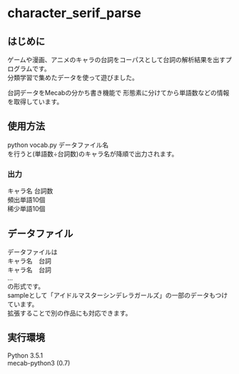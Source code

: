 # character_serif_parse
## はじめに  
ゲームや漫画、アニメのキャラの台詞をコーパスとして台詞の解析結果を出すプログラムです。  
分類学習で集めたデータを使って遊びました。  

台詞データをMecabの分かち書き機能で
形態素に分けてから単語数などの情報を取得しています。

## 使用方法  
python vocab.py データファイル名  
を行うと(単語数÷台詞数)のキャラ名が降順で出力されます。  
### 出力
キャラ名 台詞数  
頻出単語10個  
稀少単語10個  

## データファイル
データファイルは  
キャラ名　台詞  
キャラ名　台詞  
...  
の形式です。  
sampleとして「アイドルマスターシンデレラガールズ」の一部のデータもつけています。  
拡張することで別の作品にも対応できます。  

## 実行環境  
Python 3.5.1  
mecab-python3 (0.7)  
